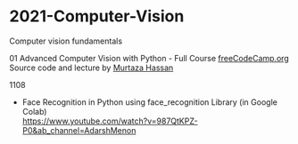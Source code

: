 # 2021-Computer-Vision
Computer vision fundamentals

01 Advanced Computer Vision with Python - Full Course 
[freeCodeCamp.org](freeCodeCamp.org)
Source code and lecture by [Murtaza Hassan](https://www.youtube.com/redirect?event=video_description&redir_token=QUFFLUhqbjNHX2xKNXY2MW5RQkphaVRXdlJ5MllYcnNmUXxBQ3Jtc0tsV3lyLWFndXptVGt1RTdQYWtwaS1Xb1lJMHNmaEVmSzB4TGZCU2hDdmNPTUR6YmdBVGFSUE1uSzBHNHY1WWhfY2UxVlNHbDVMd1NSdDE3Z18zZTU2R1p0TC1YeEgtM2w1cFFqblh3cVo4aDJ6SEVOSQ&q=https%3A%2F%2Fwww.computervision.zone%2Fcourses%2Fadvance-computer-vision-with-python%2F) 

1108 
- Face Recognition in Python using face_recognition Library (in Google Colab)  
  https://www.youtube.com/watch?v=987QtKPZ-P0&ab_channel=AdarshMenon

